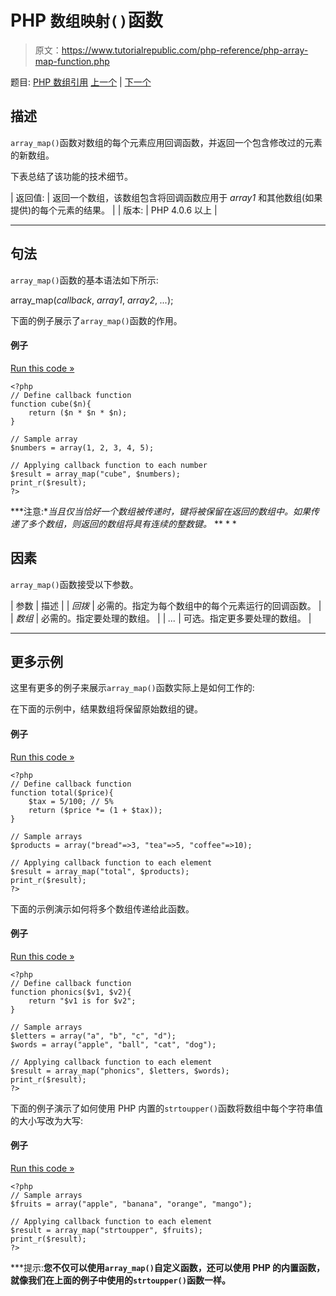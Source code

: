 # PHP `数组映射()`函数

> 原文：<https://www.tutorialrepublic.com/php-reference/php-array-map-function.php>

题目: [PHP 数组引用](php-array-functions.php) [上一个](php-array-keys-function.php) | [下一个](php-array-merge-function.php)

## 描述

`array_map()`函数对数组的每个元素应用回调函数，并返回一个包含修改过的元素的新数组。

下表总结了该功能的技术细节。

| 返回值: | 返回一个数组，该数组包含将回调函数应用于 *array1* 和其他数组(如果提供)的每个元素的结果。 |
| 版本: | PHP 4.0.6 以上 |

* * *

## 句法

`array_map()`函数的基本语法如下所示:

array_map(*callback*, *array1*, *array2*, *...*);

下面的例子展示了`array_map()`函数的作用。

#### 例子

[Run this code »](../codelab.php?topic=php&file=call-a-function-on-every-element-of-an-array "Run this code to view the output")

```
<?php
// Define callback function
function cube($n){
    return ($n * $n * $n);
}

// Sample array
$numbers = array(1, 2, 3, 4, 5);

// Applying callback function to each number
$result = array_map("cube", $numbers);
print_r($result);
?>
```

 ***注意:**当且仅当恰好一个数组被传递时，键将被保留在返回的数组中。如果传递了多个数组，则返回的数组将具有连续的整数键。*  ** * *

## 因素

`array_map()`函数接受以下参数。

| 参数 | 描述 |
| *回拨* | 必需的。指定为每个数组中的每个元素运行的回调函数。 |
| *数组* | 必需的。指定要处理的数组。 |
| *...* | 可选。指定更多要处理的数组。 |

* * *

## 更多示例

这里有更多的例子来展示`array_map()`函数实际上是如何工作的:

在下面的示例中，结果数组将保留原始数组的键。

#### 例子

[Run this code »](../codelab.php?topic=php&file=pass-single-array-to-run-through-the-callback-function "Run this code to view the output")

```
<?php
// Define callback function
function total($price){
    $tax = 5/100; // 5%
    return ($price *= (1 + $tax));
}

// Sample arrays
$products = array("bread"=>3, "tea"=>5, "coffee"=>10);

// Applying callback function to each element
$result = array_map("total", $products);
print_r($result);
?>
```

下面的示例演示如何将多个数组传递给此函数。

#### 例子

[Run this code »](../codelab.php?topic=php&file=pass-multiple-arrays-to-run-through-the-callback-function "Run this code to view the output")

```
<?php
// Define callback function
function phonics($v1, $v2){
    return "$v1 is for $v2";
}

// Sample arrays
$letters = array("a", "b", "c", "d");
$words = array("apple", "ball", "cat", "dog");

// Applying callback function to each element
$result = array_map("phonics", $letters, $words);
print_r($result);
?>
```

下面的例子演示了如何使用 PHP 内置的`strtoupper()`函数将数组中每个字符串值的大小写改为大写:

#### 例子

[Run this code »](../codelab.php?topic=php&file=change-the-case-of-each-string-value-of-an-array "Run this code to view the output")

```
<?php
// Sample arrays
$fruits = array("apple", "banana", "orange", "mango");

// Applying callback function to each element
$result = array_map("strtoupper", $fruits);
print_r($result);
?>
```

 ***提示:**您不仅可以使用`array_map()`自定义函数，还可以使用 PHP 的内置函数，就像我们在上面的例子中使用的`strtoupper()`函数一样。**